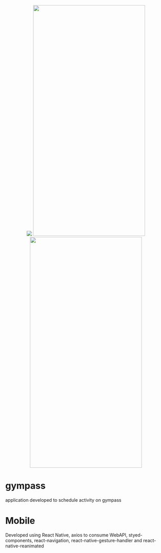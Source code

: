 <p align="center">
  <img src="https://i.imgsafe.org/c7/c74b77f9f1.gif">
  <img width="350" height="720" src="https://i.imgsafe.org/c7/c7dee96d9d.jpeg">
  <img width="350" height="720" src="https://i.imgsafe.org/c7/c7deac3211.jpeg">
</p>

# gympass

application developed to schedule activity on gympass

# Mobile

Developed using React Native, axios to consume WebAPI, styed-components, react-navigation, react-native-gesture-handler and 
react-native-reanimated

